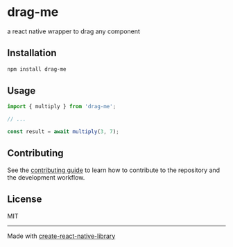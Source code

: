 # drag-me

a react native wrapper to drag any component

## Installation

```sh
npm install drag-me
```

## Usage

```js
import { multiply } from 'drag-me';

// ...

const result = await multiply(3, 7);
```

## Contributing

See the [contributing guide](CONTRIBUTING.md) to learn how to contribute to the repository and the development workflow.

## License

MIT

---

Made with [create-react-native-library](https://github.com/callstack/react-native-builder-bob)
